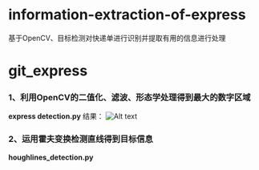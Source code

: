 # information-extraction-of-express
基于OpenCV、目标检测对快递单进行识别并提取有用的信息进行处理


# git_express

### 1、利用OpenCV的二值化、滤波、形态学处理得到最大的数字区域
**express detection.py**
结果：
![Alt text](https://github.com/weijiawu/information-extraction-of-express/raw/master/image/1533113515(1).png)


### 2、运用霍夫变换检测直线得到目标信息
**houghlines_detection.py**